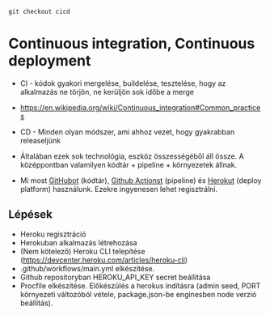 `git checkout cicd`

# Continuous integration, Continuous deployment

- CI - kódok gyakori mergelése, buildelése, tesztelése, hogy az alkalmazás ne törjön, ne kerüljön sok időbe a merge
- https://en.wikipedia.org/wiki/Continuous_integration#Common_practices
- CD - Minden olyan módszer, ami ahhoz vezet, hogy gyakrabban releaseljünk

- Általában ezek sok technológia, eszköz összességéből áll össze. A középpontban valamilyen kódtár + pipeline + környezetek állnak.

- Mi most [GitHubot](https://github.com) (kódtár), [Github Actionst](https://docs.github.com/en/actions) (pipeline) és [Herokut](https://dashboard.heroku.com) (deploy platform) használunk. Ezekre ingyenesen lehet regisztrálni.

## Lépések

- Heroku regisztráció
- Herokuban alkalmazás létrehozása
- (Nem kötelező) Heroku CLI telepítése (https://devcenter.heroku.com/articles/heroku-cli)
- .github/workflows/main.yml elkészítése.
- Github repositoryban HEROKU_API_KEY secret beállítása
- Procfile elkészítése. Előkészülés a herokus indításra (admin seed, PORT környezeti változóból vétele, package.json-be enginesben node verzió beállítás).
